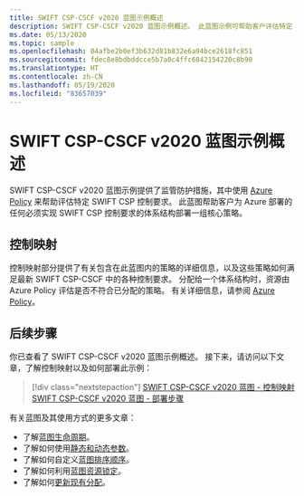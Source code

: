 ```yaml
---
title: SWIFT CSP-CSCF v2020 蓝图示例概述
description: SWIFT CSP-CSCF v2020 蓝图示例概述。 此蓝图示例可帮助客户评估特定 SWIFT CSP-CSCF 控制要求。
ms.date: 05/13/2020
ms.topic: sample
ms.openlocfilehash: 04afbe2b0ef3b632d81b832e6a94bce2618fc851
ms.sourcegitcommit: fdec8e8bdbddcce5b7a0c4ffc6842154220c8b90
ms.translationtype: HT
ms.contentlocale: zh-CN
ms.lasthandoff: 05/19/2020
ms.locfileid: "83657039"
---
```

# <a name="overview-of-the-swift-csp-cscf-v2020-blueprint-sample"></a>SWIFT CSP-CSCF v2020 蓝图示例概述

SWIFT CSP-CSCF v2020 蓝图示例提供了监管防护措施，其中使用 [Azure Policy](../../../policy/overview.md) 来帮助评估特定 SWIFT CSP 控制要求。 此蓝图帮助客户为 Azure 部署的任何必须实现 SWIFT CSP 控制要求的体系结构部署一组核心策略。

## <a name="control-mapping"></a>控制映射

控制映射部分提供了有关包含在此蓝图内的策略的详细信息，以及这些策略如何满足最新 SWIFT CSP-CSCF 中的各种控制要求。 分配给一个体系结构时，资源由 Azure Policy 评估是否不符合已分配的策略。 有关详细信息，请参阅 [Azure Policy](../../../policy/overview.md)。

## <a name="next-steps"></a>后续步骤

你已查看了 SWIFT CSP-CSCF v2020 蓝图示例概述。 接下来，请访问以下文章，了解控制映射以及如何部署此示例：

> [!div class="nextstepaction"]
> [SWIFT CSP-CSCF v2020 蓝图 - 控制映射](./control-mapping.md)
> [SWIFT CSP-CSCF v2020 蓝图 - 部署步骤](./deploy.md)

有关蓝图及其使用方式的更多文章：

- 了解[蓝图生命周期](../../concepts/lifecycle.md)。
- 了解如何使用[静态和动态参数](../../concepts/parameters.md)。
- 了解如何自定义[蓝图排序顺序](../../concepts/sequencing-order.md)。
- 了解如何利用[蓝图资源锁定](../../concepts/resource-locking.md)。
- 了解如何[更新现有分配](../../how-to/update-existing-assignments.md)。